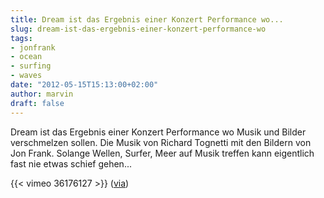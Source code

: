 ```yaml
---
title: Dream ist das Ergebnis einer Konzert Performance wo...
slug: dream-ist-das-ergebnis-einer-konzert-performance-wo
tags:
- jonfrank
- ocean
- surfing
- waves
date: "2012-05-15T15:13:00+02:00"
author: marvin
draft: false
---
```

Dream ist das Ergebnis einer Konzert Performance wo Musik und Bilder
verschmelzen sollen. Die Musik von Richard Tognetti mit den Bildern von
Jon Frank. Solange Wellen, Surfer, Meer auf Musik treffen kann
eigentlich fast nie etwas schief gehen...

{{< vimeo 36176127   >}}
([via](http://thomasraukamp.tumblr.com/day/2012/05/6))